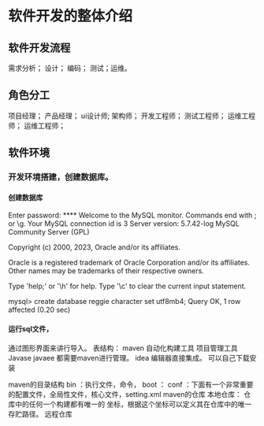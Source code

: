 

# 软件开发的整体介绍
## 软件开发流程
需求分析； 设计； 编码； 测试；运维。
## 角色分工

项目经理；
产品经理；
ui设计师;
架构师；
开发工程师；
测试工程师；
运维工程师；
运维工程师；

## 软件环境

### 开发环境搭建，创建数据库。
#### 创建数据库
Enter password: ****
Welcome to the MySQL monitor.  Commands end with ; or \g.
Your MySQL connection id is 3
Server version: 5.7.42-log MySQL Community Server (GPL)

Copyright (c) 2000, 2023, Oracle and/or its affiliates.

Oracle is a registered trademark of Oracle Corporation and/or its
affiliates. Other names may be trademarks of their respective
owners.

Type 'help;' or '\h' for help. Type '\c' to clear the current input statement.

mysql> create database reggie character set utf8mb4;
Query OK, 1 row affected (0.20 sec)

#### 运行sql文件，
通过图形界面来讲行导入。
表结构：
maven  自动化构建工具   项目管理工具
Javase  javaee   都需要maven进行管理。
idea 编辑器直接集成。
 可以自己下载安装

maven的目录结构
bin ：执行文件，命令，
boot ：
conf ：下面有一个非常重要的配置文件，全局性文件，核心文件，setting.xml
maven的仓库
本地仓库： 仓库中的任何一个构建都有唯一的  坐标，根据这个坐标可以定义其在仓库中的唯一存贮路径。
远程仓库






